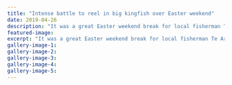 ```yaml
---
title: "Intense battle to reel in big kingfish over Easter weekend"
date: 2019-04-26
description: "It was a great Easter weekend break for local fisherman Te Arepa Whareaitu, who hauled in a big kingfish at North Mole pier..."
featured-image: 
excerpt: "It was a great Easter weekend break for local fisherman Te Arepa Whareaitu, who hauled in a big kingfish at North Mole pier."
gallery-image-1: 
gallery-image-2: 
gallery-image-3: 
gallery-image-4: 
gallery-image-5: 
---
```


